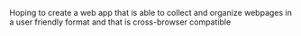 Hoping to create a web app that is able to collect and organize webpages in a user
friendly format and that is cross-browser compatible


